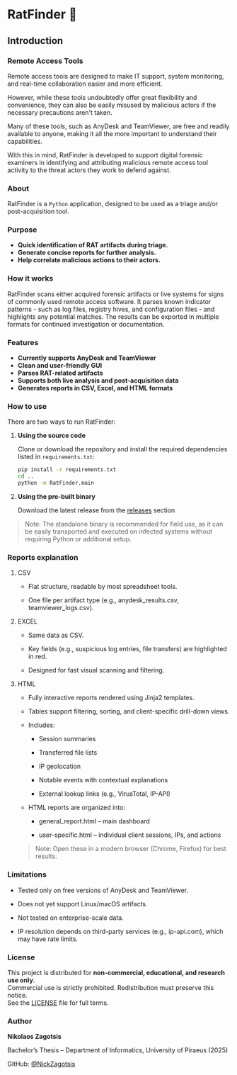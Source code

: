 # RatFinder 🐀

## Introduction

### Remote Access Tools

Remote access tools are designed to make IT support, system monitoring, and real-time 
collaboration easier and more efficient.

However, while these tools undoubtedly offer great flexibility and convenience, 
they can also be easily misused by malicious actors if the necessary precautions aren't taken. 

Many of these tools, such as AnyDesk and TeamViewer, are free and readily available to anyone, 
making it all the more important to understand their capabilities.

With this in mind, RatFinder is developed to support digital forensic examiners in identifying and 
attributing malicious remote access tool activity to the threat actors they work to defend against.

### About

RatFinder is a `Python` application, designed to be used as a triage and/or
post-acquisition tool.

### Purpose

- **Quick identification of RAT artifacts during triage.**
- **Generate concise reports for further analysis.**
- **Help correlate malicious actions to their actors.**

### How it works

RatFinder scans either acquired forensic artifacts 
or live systems for signs of commonly used remote access software.
It parses known indicator patterns - such as log files, registry hives, 
and configuration files - and highlights any potential matches.
The results can be exported in multiple 
formats for continued investigation or documentation.

### Features

- **Currently supports AnyDesk and TeamViewer**
- **Clean and user-friendly GUI**
- **Parses RAT-related artifacts**
- **Supports both live analysis and post-acquisition data**
- **Generates reports in CSV, Excel, and HTML formats**

### How to use

There are two ways to run RatFinder:
1. **Using the source code**

    Clone or download the repository and 
    install the required dependencies listed in `requirements.txt`:
    
    ```bash
   pip install -r requirements.txt
   cd ..
   python -m RatFinder.main
   ```

2. **Using the pre-built binary**
    
    Download the latest release from the [releases](https://github.com/NickZagotsis/RatFinder/releases) section

> Note: The standalone binary is recommended for field use, 
> as it can be easily transported and executed on infected systems 
> without requiring Python or additional setup.

### Reports explanation

1. CSV

   * Flat structure, readable by most spreadsheet tools.

   * One file per artifact type (e.g., anydesk_results.csv, teamviewer_logs.csv).

2. EXCEL

   * Same data as CSV.
   
   * Key fields (e.g., suspicious log entries, file transfers) are highlighted in red.
   
   * Designed for fast visual scanning and filtering.


3. HTML

   * Fully interactive reports rendered using Jinja2 templates.
   
   * Tables support filtering, sorting, and client-specific drill-down views.
   
   * Includes:
   
     * Session summaries

      * Transferred file lists
      
      * IP geolocation
      
      * Notable events with contextual explanations
      
      * External lookup links (e.g., VirusTotal, IP-API)
   * HTML reports are organized into:

       * general_report.html – main dashboard
   
       * user-specific.html – individual client sessions, IPs, and actions
   
   >  Note: Open these in a modern browser (Chrome, Firefox) for best results.
   
### Limitations

   * Tested only on free versions of AnyDesk and TeamViewer.
   
   * Does not yet support Linux/macOS artifacts.
   
   * Not tested on enterprise-scale data.
   
   * IP resolution depends on third-party services (e.g., ip-api.com), which may have rate limits.

### License

This project is distributed for **non-commercial, educational, and research use only**.  
Commercial use is strictly prohibited. Redistribution must preserve this notice.  
See the [LICENSE](./LICENSE) file for full terms.

### Author

**Nikolaos Zagotsis**

Bachelor’s Thesis – Department of Informatics, University of Piraeus (2025)

GitHub: [@NickZagotsis](https://github.com/NickZagotsis)